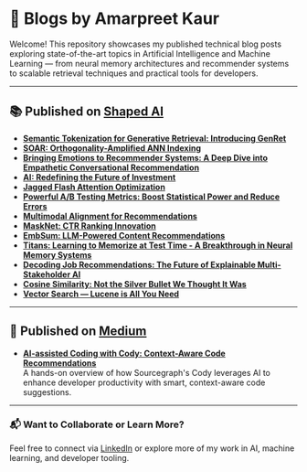 
# 📝 Blogs by Amarpreet Kaur

Welcome! This repository showcases my published technical blog posts exploring state-of-the-art topics in Artificial Intelligence and Machine Learning — from neural memory architectures and recommender systems to scalable retrieval techniques and practical tools for developers.


---

## 📚 Published on [Shaped AI](https://www.shaped.ai/blog)

- [**Semantic Tokenization for Generative Retrieval: Introducing GenRet**](https://www.shaped.ai/blog/semantic-tokenization-for-generative-retrieval-introducing-genret)  
- [**SOAR: Orthogonality-Amplified ANN Indexing**](https://www.shaped.ai/blog/soar-orthogonality-amplified-ann-indexing)  
- [**Bringing Emotions to Recommender Systems: A Deep Dive into Empathetic Conversational Recommendation**](https://www.shaped.ai/blog/bringing-emotions-to-recommender-systems-a-deep-dive-into-empathetic-conversational-recommendation)  
- [**AI: Redefining the Future of Investment**](https://www.shaped.ai/blog/ai-redefining-the-future-of-investment)  
- [**Jagged Flash Attention Optimization**](https://www.shaped.ai/blog/jagged-flash-attention-optimization)  
- [**Powerful A/B Testing Metrics: Boost Statistical Power and Reduce Errors**](https://www.shaped.ai/blog/powerful-a-b-testing-metrics-boost-statistical-power-and-reduce-errors)  
- [**Multimodal Alignment for Recommendations**](https://www.shaped.ai/blog/multimodal-alignment-for-recommendations)  
- [**MaskNet: CTR Ranking Innovation**](https://www.shaped.ai/blog/masknet-ctr-ranking-innovation)  
- [**EmbSum: LLM-Powered Content Recommendations**](https://www.shaped.ai/blog/embsum-llm-powered-content-recommendations)  
- [**Titans: Learning to Memorize at Test Time - A Breakthrough in Neural Memory Systems**](https://www.shaped.ai/blog/titans-learning-to-memorize-at-test-time-a-breakthrough-in-neural-memory-systems)  
- [**Decoding Job Recommendations: The Future of Explainable Multi-Stakeholder AI**](https://www.shaped.ai/blog/decoding-job-recommendations-the-future-of-explainable-multi-stakeholder-ai)  
- [**Cosine Similarity: Not the Silver Bullet We Thought It Was**](https://www.shaped.ai/blog/cosine-similarity-not-the-silver-bullet-we-thought-it-was)  
- [**Vector Search — Lucene is All You Need**](https://www.shaped.ai/blog/vector-search-lucene-is-all-you-need)  


---

## 🧠 Published on [Medium](https://medium.com/@gurmkauramarpreet)

- [**AI-assisted Coding with Cody: Context-Aware Code Recommendations**](https://medium.com/@gurmkauramarpreet/ai-assisted-coding-with-cody-context-aware-code-recommendations-604799c7a021)  
  A hands-on overview of how Sourcegraph's Cody leverages AI to enhance developer productivity with smart, context-aware code suggestions.

---

### 📬 Want to Collaborate or Learn More?

Feel free to connect via [LinkedIn]([https://www.linkedin.com/in/amarpreet-kaur-ai/](https://www.linkedin.com/in/amarpreet-kaur-gurm-5b558766/)) or explore more of my work in AI, machine learning, and developer tooling.
